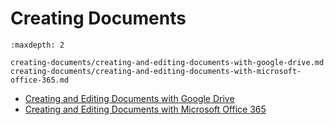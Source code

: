 # Creating Documents

```{toctree}
:maxdepth: 2

creating-documents/creating-and-editing-documents-with-google-drive.md
creating-documents/creating-and-editing-documents-with-microsoft-office-365.md
```

- [Creating and Editing Documents with Google Drive](./creating-documents/creating-and-editing-documents-with-google-drive.md)
- [Creating and Editing Documents with Microsoft Office 365](./creating-documents/creating-and-editing-documents-with-microsoft-office-365.md)
